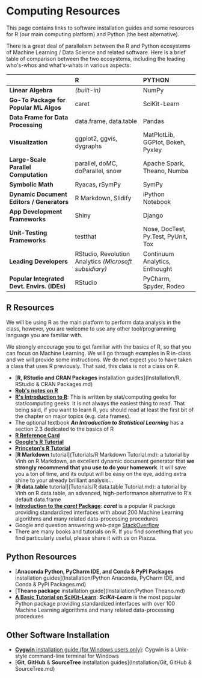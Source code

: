 # **Computing Resources**

This page contains links to software installation guides and some resources for R (our main computing platform)
and Python (the best alternative).

There is a great deal of parallelism between the R and Python ecosystems
of Machine Learning / Data Science and related software.
Here is a brief table of comparison between the two ecosystems,
including the leading who's-whos and what's-whats in various aspects:

|                                             | R                                                      | PYTHON                              |
|:--------------------------------------------|:-------------------------------------------------------|:------------------------------------|
| **Linear Algebra**                          | *(built-in)*                                           | NumPy                               |
| **Go-To Package for Popular ML Algos**      | caret                                                  | SciKit-Learn                        |
| **Data Frame for Data Processing**          | data.frame, data.table                                 | Pandas                              |
| **Visualization**                           | ggplot2, ggvis, dygraphs                               | MatPlotLib, GGPlot, Bokeh, Pyxley   |
| **Large-Scale Parallel Computation**        | parallel, doMC, doParallel, snow                       | Apache Spark, Theano, Numba         |
| **Symbolic Math**                           | Ryacas, rSymPy                                         | SymPy                               |
| **Dynamic Document Editors / Generators**   | R Markdown, Slidify                                    | iPython Notebook                    |
| **App Development Frameworks**              | Shiny                                                  | Django                              |
| **Unit-Testing Frameworks**                 | testthat                                               | Nose, DocTest, Py.Test, PyUnit, Tox |                        
| **Leading Developers**                      | RStudio, Revolution Analytics *(Microsoft subsidiary)* | Continuum Analytics, Enthought      | 
| **Popular Integrated Devt. Envirs. (IDEs)** | RStudio                                                | PyCharm, Spyder, Rodeo              |


## R Resources 

We will be using R as the main platform to perform data analysis in the class, however, you are welcome to use
any other tool/programming language you are familiar with.

We strongly encourage you to get familiar with the basics of R, so that you can focus on Machine Learning.
We will go through examples in R in-class and we will provide some instructions. We do not expect
you to have taken a class that uses R previously. That said, this class is not a class on R.

- [**R, RStudio and CRAN Packages** installation guides](Installation/R, RStudio & CRAN Packages.md)
- [**Rob's notes on R**](http://www.rob-mcculloch.org/2015_exec_data_mining/Simple-R-Introduction.pdf)
- [**R's Introduction to R**](http://www.rob-mcculloch.org/2015_exec_data_mining/R-intro.pdf):
This is written by stat/computing geeks for stat/computing geeks. It is not always the easiest thing to read.
That being said, if you want to learn R, you should read at least the first bit of the chapter on major topics (e.g. data frames).
- The optional textbook ***An Introduction to Statistical Learning*** has a section 2.3 dedicated to the basics of R
- [**R Reference Card**](http://cran.r-project.org/doc/contrib/Short-refcard.pdf)
- [**Google's R Tutorial**](http://www.youtube.com/playlist?list=PLOU2XLYxmsIK9qQfztXeybpHvru-TrqAP)
- [**Princeton's R Tutorial**](http://data.princeton.edu/R)
- [**R Markdown** tutorial](Tutorials/R Markdown Tutorial.md): a tutorial by Vinh on R Markdown,
an excellent dynamic document generator that **we strongly recommend that you use to do your homework**.
It will save you a ton of time, and its output will be easy on the eye,
adding extra shine to your already brilliant analysis...
- [**R data.table** tutorial](Tutorials/R data.table Tutorial.md): a tutorial by Vinh on R data.table,
an advanced, high-performance alternative to R's default data.frame
- [**Introduction to the *caret* Package**](http://cran.r-project.org/web/packages/caret/vignettes/caret.pdf):
***caret*** is a popular R package providing standardized interfaces with about 200 Machine Learning algorithms
and many related data-processing procedures
- Google and question answering web-page [StackOverflow](http://stackoverflow.com)
- There are many books and tutorials on R.
If you find something that you find particularly useful, please share it with us on Piazza.


## Python Resources

- [**Anaconda Python, PyCharm IDE, and Conda & PyPI Packages** installation guides](Installation/Python Anaconda, PyCharm IDE, and Conda & PyPI Packages.md)
- [**Theano package** installation guide](Installation/Python Theano.md)
- [**A Basic Tutorial on SciKit-Learn**](http://scikit-learn.org/stable/tutorial/basic/tutorial.html):
***SciKit-Learn*** is the most popular Python package providing
standardized interfaces with over 100 Machine Learning algorithms and many related data-processing procedures

## Other Software Installation

- [**Cygwin** installation guide (for Windows users only)](Installation/Cygwin.md):
Cygwin is a Unix-style command-line terminal for Windows
- [**Git**, **GitHub** & **SourceTree** installation guides](Installation/Git, GitHub & SourceTree.md)
